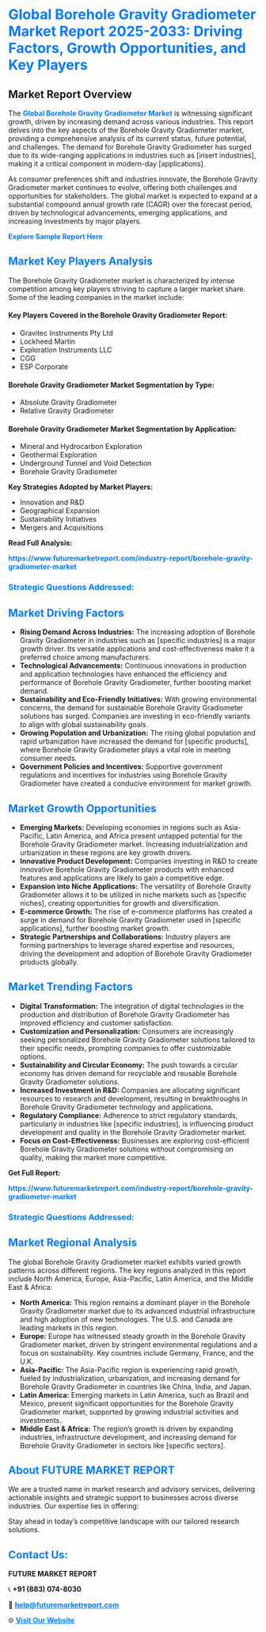 <h1 style="color: #007BFF;">Global Borehole Gravity Gradiometer Market Report 2025-2033: Driving Factors, Growth Opportunities, and Key Players</h1>

<section id="overview">
<h2>Market Report Overview</h2>
<p>The <a href="https://www.futuremarketreport.com/industry-report/borehole-gravity-gradiometer-market" style="color: #007BFF; text-decoration: none;"><strong>Global Borehole Gravity Gradiometer Market</strong></a> is witnessing significant growth, driven by increasing demand across various industries. This report delves into the key aspects of the Borehole Gravity Gradiometer market, providing a comprehensive analysis of its current status, future potential, and challenges. The demand for Borehole Gravity Gradiometer has surged due to its wide-ranging applications in industries such as [insert industries], making it a critical component in modern-day [applications].</p>
<p>As consumer preferences shift and industries innovate, the Borehole Gravity Gradiometer market continues to evolve, offering both challenges and opportunities for stakeholders. The global market is expected to expand at a substantial compound annual growth rate (CAGR) over the forecast period, driven by technological advancements, emerging applications, and increasing investments by major players.</p>
</section>

<section id="overview">
<p><a href="https://www.futuremarketreport.com/request-sample/reportId=116570" style="color: #007BFF; text-decoration: none;"><strong>Explore Sample Report Here</strong></a></p>
</section>

<section id="key-players">
<h2 style="color: #007BFF;">Market Key Players Analysis</h2>
<p>The Borehole Gravity Gradiometer market is characterized by intense competition among key players striving to capture a larger market share. Some of the leading companies in the market include:</p>
<h4>Key Players Covered in the Borehole Gravity Gradiometer Report:</h4>
<ul><li>Gravitec Instruments Pty Ltd</li><li>Lockheed Martin</li><li>Exploration Instruments LLC</li><li>CGG</li><li>ESP Corporate</li></ul>
<h4>Borehole Gravity Gradiometer Market Segmentation by Type:</h4>
<ul><li>Absolute Gravity Gradiometer</li><li>Relative Gravity Gradiometer</li></ul>

<h4>Borehole Gravity Gradiometer Market Segmentation by Application:</h4>
<ul><li>Mineral and Hydrocarbon Exploration</li><li>Geothermal Exploration</li><li>Underground Tunnel and Void Detection</li><li>Borehole Gravity Gradiometer</li></ul>
<p><strong>Key Strategies Adopted by Market Players:</strong></p>
<ul>
<li>Innovation and R&D</li>
<li>Geographical Expansion</li>
<li>Sustainability Initiatives</li>
<li>Mergers and Acquisitions</li>
</ul>
</section>

<section>
<p><strong>Read Full Analysis: </strong></p><a href="https://www.futuremarketreport.com/industry-report/borehole-gravity-gradiometer-market" style="color: #007BFF; text-decoration: none;"><strong>https://www.futuremarketreport.com/industry-report/borehole-gravity-gradiometer-market</strong></a>
<h3 style="color: #007BFF;">Strategic Questions Addressed:</h3>
</section>

<section id="driving-factors">
<h2 style="color: #007BFF;">Market Driving Factors</h2>
<ul>
<li><strong>Rising Demand Across Industries:</strong> The increasing adoption of Borehole Gravity Gradiometer in industries such as [specific industries] is a major growth driver. Its versatile applications and cost-effectiveness make it a preferred choice among manufacturers.</li>
<li><strong>Technological Advancements:</strong> Continuous innovations in production and application technologies have enhanced the efficiency and performance of Borehole Gravity Gradiometer, further boosting market demand.</li>
<li><strong>Sustainability and Eco-Friendly Initiatives:</strong> With growing environmental concerns, the demand for sustainable Borehole Gravity Gradiometer solutions has surged. Companies are investing in eco-friendly variants to align with global sustainability goals.</li>
<li><strong>Growing Population and Urbanization:</strong> The rising global population and rapid urbanization have increased the demand for [specific products], where Borehole Gravity Gradiometer plays a vital role in meeting consumer needs.</li>
<li><strong>Government Policies and Incentives:</strong> Supportive government regulations and incentives for industries using Borehole Gravity Gradiometer have created a conducive environment for market growth.</li>
</ul>
</section>

<section id="growth-opportunities">
<h2 style="color: #007BFF;">Market Growth Opportunities</h2>
<ul>
<li><strong>Emerging Markets:</strong> Developing economies in regions such as Asia-Pacific, Latin America, and Africa present untapped potential for the Borehole Gravity Gradiometer market. Increasing industrialization and urbanization in these regions are key growth drivers.</li>
<li><strong>Innovative Product Development:</strong> Companies investing in R&D to create innovative Borehole Gravity Gradiometer products with enhanced features and applications are likely to gain a competitive edge.</li>
<li><strong>Expansion into Niche Applications:</strong> The versatility of Borehole Gravity Gradiometer allows it to be utilized in niche markets such as [specific niches], creating opportunities for growth and diversification.</li>
<li><strong>E-commerce Growth:</strong> The rise of e-commerce platforms has created a surge in demand for Borehole Gravity Gradiometer used in [specific applications], further boosting market growth.</li>
<li><strong>Strategic Partnerships and Collaborations:</strong> Industry players are forming partnerships to leverage shared expertise and resources, driving the development and adoption of Borehole Gravity Gradiometer products globally.</li>
</ul>
</section>

<section id="trending-factors">
<h2 style="color: #007BFF;">Market Trending Factors</h2>
<ul>
<li><strong>Digital Transformation:</strong> The integration of digital technologies in the production and distribution of Borehole Gravity Gradiometer has improved efficiency and customer satisfaction.</li>
<li><strong>Customization and Personalization:</strong> Consumers are increasingly seeking personalized Borehole Gravity Gradiometer solutions tailored to their specific needs, prompting companies to offer customizable options.</li>
<li><strong>Sustainability and Circular Economy:</strong> The push towards a circular economy has driven demand for recyclable and reusable Borehole Gravity Gradiometer solutions.</li>
<li><strong>Increased Investment in R&D:</strong> Companies are allocating significant resources to research and development, resulting in breakthroughs in Borehole Gravity Gradiometer technology and applications.</li>
<li><strong>Regulatory Compliance:</strong> Adherence to strict regulatory standards, particularly in industries like [specific industries], is influencing product development and quality in the Borehole Gravity Gradiometer market.</li>
<li><strong>Focus on Cost-Effectiveness:</strong> Businesses are exploring cost-efficient Borehole Gravity Gradiometer solutions without compromising on quality, making the market more competitive.</li>
</ul>
</section>

<section>
<p><strong>Get Full Report: </strong></p><a href="https://www.futuremarketreport.com/industry-report/borehole-gravity-gradiometer-market" style="color: #007BFF; text-decoration: none;"><strong>https://www.futuremarketreport.com/industry-report/borehole-gravity-gradiometer-market</strong></a>
<h3 style="color: #007BFF;">Strategic Questions Addressed:</h3>
</section>


<section id="regional-analysis">
<h2 style="color: #007BFF;">Market Regional Analysis</h2>
<p>The global Borehole Gravity Gradiometer market exhibits varied growth patterns across different regions. The key regions analyzed in this report include North America, Europe, Asia-Pacific, Latin America, and the Middle East & Africa:</p>
<ul>
<li><strong>North America:</strong> This region remains a dominant player in the Borehole Gravity Gradiometer market due to its advanced industrial infrastructure and high adoption of new technologies. The U.S. and Canada are leading markets in this region.</li>
<li><strong>Europe:</strong> Europe has witnessed steady growth in the Borehole Gravity Gradiometer market, driven by stringent environmental regulations and a focus on sustainability. Key countries include Germany, France, and the U.K.</li>
<li><strong>Asia-Pacific:</strong> The Asia-Pacific region is experiencing rapid growth, fueled by industrialization, urbanization, and increasing demand for Borehole Gravity Gradiometer in countries like China, India, and Japan.</li>
<li><strong>Latin America:</strong> Emerging markets in Latin America, such as Brazil and Mexico, present significant opportunities for the Borehole Gravity Gradiometer market, supported by growing industrial activities and investments.</li>
<li><strong>Middle East & Africa:</strong> The region’s growth is driven by expanding industries, infrastructure development, and increasing demand for Borehole Gravity Gradiometer in sectors like [specific sectors].</li>
</ul>
</section>

<footer>
<h2 style="color: #007BFF;">About FUTURE MARKET REPORT</h2>
<p>We are a trusted name in market research and advisory services, delivering actionable insights and strategic support to businesses across diverse industries. Our expertise lies in offering:</p>

<p>Stay ahead in today’s competitive landscape with our tailored research solutions.</p>

<h2 style="color: #007BFF;">Contact Us:</h2>
<p><strong>FUTURE MARKET REPORT</strong></p>
<p>📞 <strong>+91 (883) 074-8030</strong></p>
<p>📧 <strong><a href="mailto:help@futuremarketreport.com" style="color: #007BFF;">help@futuremarketreport.com</a></strong></p>
<p>🌐 <strong><a href="https://www.futuremarketreport.com/" style="color: #007BFF;">Visit Our Website</a></strong></p>
</footer>